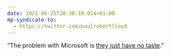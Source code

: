 ```yaml
---
date: 2021-06-25T20:38:10.014+01:00
mp-syndicate-to:
  - https://twitter.com/paulrobertlloyd
---
```

“The problem with Microsoft is [they just have no taste](https://www.youtube.com/watch?v=Uh9643c2P6k).”
